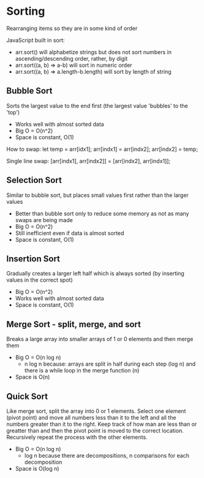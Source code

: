 # Sorting

Rearranging items so they are in some kind of order

JavaScript built in sort:

- arr.sort() will alphabetize strings but does not sort numbers in ascending/descending order, rather, by digit
- arr.sort((a, b) => a-b) will sort in numeric order
- arr.sort((a, b) => a.length-b.length) will sort by length of string

## Bubble Sort

Sorts the largest value to the end first (the largest value 'bubbles' to the 'top')

- Works well with almost sorted data
- Big O = O(n^2)
- Space is constant, O(1)

How to swap:
let temp = arr[idx1];
arr[indx1] = arr[indx2];
arr[indx2] = temp;

Single line swap:
[arr[indx1], arr[indx2]] = [arr[indx2], arr[indx1]];

## Selection Sort

Similar to bubble sort, but places small values first rather than the larger values

- Better than bubble sort only to reduce some memory as not as many swaps are being made
- Big O = O(n^2)
- Still inefficient even if data is almost sorted
- Space is constant, O(1)

## Insertion Sort

Gradually creates a larger left half which is always sorted (by inserting values in the correct spot)

- Big O = O(n^2)
- Works well with almost sorted data
- Space is constant, O(1)

## Merge Sort - split, merge, and sort

Breaks a large array into smaller arrays of 1 or 0 elements and then merge them

- Big O = O(n log n)
  - n log n because: arrays are split in half during each step (log n) and there is a while loop in the merge function (n)
- Space is O(n)

## Quick Sort

Like merge sort, split the array into 0 or 1 elements. Select one element (pivot point) and move all numbers less than it to the left and all the numbers greater than it to the right. Keep track of how man are less than or greatter than and then the pivot point is moved to the correct location. Recursively repeat the process with the other elements.

- Big O = O(n log n)
  - log n because there are decompositions, n comparisons for each decomposition
- Space is O(log n)

##
